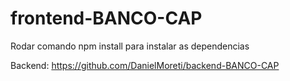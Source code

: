 # frontend-BANCO-CAP

Rodar comando npm install para instalar as dependencias

Backend: https://github.com/DanielMoreti/backend-BANCO-CAP
